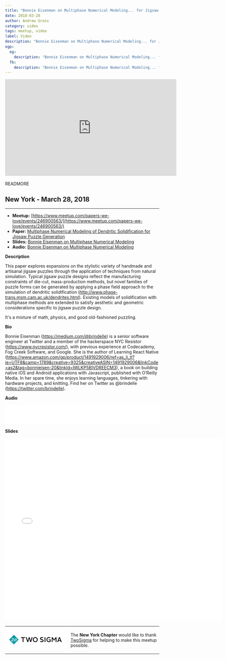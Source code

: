 ```yaml
---
title: "Bonnie Eisenman on Multiphase Numerical Modeling... for Jigsaw Puzzle Generation"
date: 2018-03-28
author: Andrew Gross
category: video
tags: meetup, video
label: Video
description: "Bonnie Eisenman on Multiphase Numerical Modeling... for Jigsaw Puzzle Generation"
ogp:
  og:
    description: "Bonnie Eisenman on Multiphase Numerical Modeling... for Jigsaw Puzzle Generation"
  fb:
    description: "Bonnie Eisenman on Multiphase Numerical Modeling... for Jigsaw Puzzle Generation"
---
```


<iframe class="video" width="560" height="315" src="https://www.youtube.com/embed/y6N_edk1s00" frameborder="0" allowfullscreen></iframe>

READMORE

## New York - March 28, 2018

****

* **Meetup:** [https://www.meetup.com/papers-we-love/events/246900563/](https://www.meetup.com/papers-we-love/events/246900563/)
* **Paper:** [Multiphase Numerical Modeling of Dendritic Solidification for Jigsaw Puzzle
Generation](https://n-e-r-v-o-u-s.com/education/papers/nervousSystem_2012-jigsaw-puzzle-paper.pdf)
* **Slides:** [Bonnie Eisenman on Multiphase Numerical Modeling](https://bit.ly/2wgQnGG)
* **Audio:** [Bonnie Eisenman on Multiphase Numerical Modeling](<AUDIO HERE>)

**Description**

This paper explores expansions on the stylistic variety of handmade and artisanal jigsaw puzzles through the application of techniques from natural simulation. Typical jigsaw puzzle designs reflect the manufacturing constraints of die-cut, mass-production methods, but novel families of puzzle forms can be generated by applying a phase field approach to the simulation of dendritic solidification (http://www.phase-trans.msm.cam.ac.uk/dendrites.html). Existing models of solidification with multiphase methods are extended to satisfy aesthetic and geometric considerations specific to jigsaw puzzle design.

It's a mixture of math, physics, and good old-fashioned puzzling.


**Bio**

Bonnie Eisenman (https://medium.com/@brindelle) is a senior software engineer at Twitter and a member of the hackerspace NYC Resistor (https://www.nycresistor.com/), with previous experience at Codecademy, Fog Creek Software, and Google. She is the author of Learning React Native (https://www.amazon.com/gp/product/1491929006/ref=as_li_tl?ie=UTF8&camp=1789&creative=9325&creativeASIN=1491929006&linkCode=as2&tag=bonnieisen-20&linkId=IWLKP5BIVDREECM3), a book on building native iOS and Android applications with Javascript, published with O’Reilly Media. In her spare time, she enjoys learning languages, tinkering with hardware projects, and knitting. Find her on Twitter as @brindelle (https://twitter.com/brindelle).

**Audio**

<iframe width="100%" height="60" src="<AUDIO SRC HEREEEEE>" frameborder="0" ></iframe>

**Slides**

<iframe class="video" allowfullscreen="true" allowtransparency="true" frameborder="0" height="596" mozallowfullscreen="true" src="//speakerdeck.com/player/b230b25050bc494c91c1ab76effcde82" style="border:0; padding:0; margin:0; background:transparent;" webkitallowfullscreen="true" width="710"></iframe>

---

<p style="display: flex; flex-direction: row; justify-content: center; align-items: center;">
  <a href="https://www.twosigma.com/"><img src="/images/TwoSigma_RGB.jpg" alt="TwoSigma" title="TwoSigma - Platinum Sponsor of Papers We Love NYC" style="width: 200px; margin: 0 1em 0 0;"></a> <span style="flex: 1;">The <strong>New York Chapter</strong> would like to thank <a href="https://www.twosigma.com">TwoSigma</a> for helping to make this meetup possible.</span>
</p>

---
